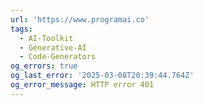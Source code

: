 ```yaml
---
url: 'https://www.programai.co'
tags:
  - AI-Toolkit
  - Generative-AI
  - Code-Generators
og_errors: true
og_last_error: '2025-03-08T20:39:44.764Z'
og_error_message: HTTP error 401
---
```


